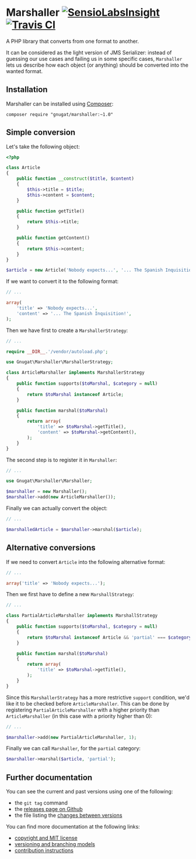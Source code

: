 # Marshaller [![SensioLabsInsight](https://insight.sensiolabs.com/projects/e3f1b42c-e796-40c8-bfb1-299a79983d2e/mini.png)](https://insight.sensiolabs.com/projects/e3f1b42c-e796-40c8-bfb1-299a79983d2e) [![Travis CI](https://travis-ci.org/memio/spec-gen.png)](https://travis-ci.org/gnugat/marshaller)


A PHP library that converts from one format to another.

It can be considered as the light version of JMS Serializer: instead of guessing
our use cases and failing us in some specific cases, `Marshaller` lets us describe
how each object (or anything) should be converted into the wanted format.

## Installation

Marshaller can be installed using [Composer](http://getcomposer.org/):

    composer require "gnugat/marshaller:~1.0"

## Simple conversion

Let's take the following object:

```php
<?php

class Article
{
    public function __construct($title, $content)
    {
        $this->title = $title;
        $this->content = $content;
    }

    public function getTitle()
    {
        return $this->title;
    }

    public function getContent()
    {
        return $this->content;
    }
}

$article = new Article('Nobody expects...', '... The Spanish Inquisition!');
```

If we want to convert it to the following format:

```php
// ...

array(
    'title' => 'Nobody expects...',
    'content' => '... The Spanish Inquisition!',
);
```

Then we have first to create a `MarshallerStrategy`:

```php
// ...

require __DIR__.'/vendor/autoload.php';

use Gnugat\Marshaller\MarshallerStrategy;

class ArticleMarshaller implements MarshallerStrategy
{
    public function supports($toMarshal, $category = null)
    {
        return $toMarshal instanceof Article;
    }

    public function marshal($toMarshal)
    {
        return array(
            'title' => $toMarshal->getTitle(),
            'content' => $toMarshal->getContent(),
        );
    }
}
```

The second step is to register it in `Marshaller`:

```php
// ...

use Gnugat\Marshaller\Marshaller;

$marshaller = new Marshaller();
$marshaller->add(new ArticleMarshaller());
```

Finally we can actually convert the object:

```php
// ...

$marshalledArticle = $marshaller->marshal($article);
```

## Alternative conversions

If we need to convert `Article` into the following alternative format:

```php
// ...

array('title' => 'Nobody expects...');
```

Then we first have to define a new `MarshallStrategy`:

```php
// ...

class PartialArticleMarshaller implements MarshallStrategy
{
    public function supports($toMarshal, $category = null)
    {
        return $toMarshal instanceof Article && 'partial' === $category;
    }

    public function marshal($toMarshal)
    {
        return array(
            'title' => $toMarshal->getTitle(),
        );
    }
}
```

Since this `MarshallerStrategy` has a more restrictive `support` condition, we'd
like it to be checked before `ArticleMarshaller`. This can be done by registering
`PartialArticleMarshaller` with a higher priority than `ArticleMarshaller`
(in this case with a priority higher than 0):

```php
// ...

$marshaller->add(new PartialArticleMarshaller, 1);
```

Finally we can call `Marshaller`, for the `partial` category:

```php
$marshaller->marshal($article, 'partial');
```

## Further documentation

You can see the current and past versions using one of the following:

* the `git tag` command
* the [releases page on Github](https://github.com/gnugat/marshaller/releases)
* the file listing the [changes between versions](CHANGELOG.md)

You can find more documentation at the following links:

* [copyright and MIT license](LICENSE)
* [versioning and branching models](VERSIONING.md)
* [contribution instructions](CONTRIBUTING.md)
